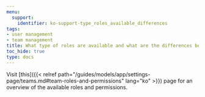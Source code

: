 ```yaml
---
menu:
  support:
    identifier: ko-support-type_roles_available_differences
tags:
- user management
- team management
title: What type of roles are available and what are the differences between them?
toc_hide: true
type: docs
---
```


Visit [this]({{< relref path="/guides/models/app/settings-page/teams.md#team-roles-and-permissions" lang="ko" >}}) page for an overview of the available roles and permissions.